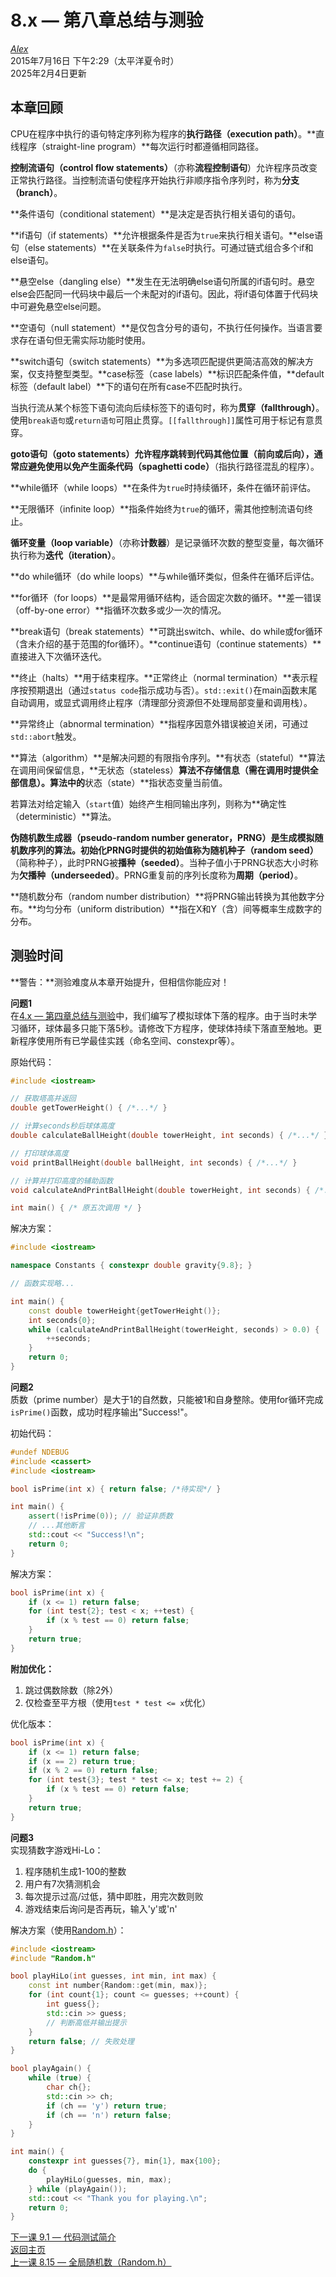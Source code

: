 8.x — 第八章总结与测验  
=================================

[*Alex*](https://www.learncpp.com/author/Alex/ "查看 Alex 的所有文章")  
2015年7月16日 下午2:29（太平洋夏令时）  
2025年2月4日更新  

本章回顾  
----------------  

CPU在程序中执行的语句特定序列称为程序的**执行路径（execution path）**。**直线程序（straight-line program）**每次运行时都遵循相同路径。  

**控制流语句（control flow statements）**（亦称**流程控制语句**）允许程序员改变正常执行路径。当控制流语句使程序开始执行非顺序指令序列时，称为**分支（branch）**。  

**条件语句（conditional statement）**是决定是否执行相关语句的语句。  

**if语句（if statements）**允许根据条件是否为`true`来执行相关语句。**else语句（else statements）**在关联条件为`false`时执行。可通过链式组合多个if和else语句。  

**悬空else（dangling else）**发生在无法明确else语句所属的if语句时。悬空else会匹配同一代码块中最后一个未配对的if语句。因此，将if语句体置于代码块中可避免悬空else问题。  

**空语句（null statement）**是仅包含分号的语句，不执行任何操作。当语言要求存在语句但无需实际功能时使用。  

**switch语句（switch statements）**为多选项匹配提供更简洁高效的解决方案，仅支持整型类型。**case标签（case labels）**标识匹配条件值，**default标签（default label）**下的语句在所有case不匹配时执行。  

当执行流从某个标签下语句流向后续标签下的语句时，称为**贯穿（fallthrough）**。使用`break语句`或`return语句`可阻止贯穿。`[[fallthrough]]`属性可用于标记有意贯穿。  

**goto语句（goto statements）**允许程序跳转到代码其他位置（前向或后向），通常应避免使用以免产生**面条代码（spaghetti code）**（指执行路径混乱的程序）。  

**while循环（while loops）**在条件为`true`时持续循环，条件在循环前评估。  

**无限循环（infinite loop）**指条件始终为`true`的循环，需其他控制流语句终止。  

**循环变量（loop variable）**（亦称**计数器**）是记录循环次数的整型变量，每次循环执行称为**迭代（iteration）**。  

**do while循环（do while loops）**与while循环类似，但条件在循环后评估。  

**for循环（for loops）**是最常用循环结构，适合固定次数的循环。**差一错误（off-by-one error）**指循环次数多或少一次的情况。  

**break语句（break statements）**可跳出switch、while、do while或for循环（含未介绍的基于范围的for循环）。**continue语句（continue statements）**直接进入下次循环迭代。  

**终止（halts）**用于结束程序。**正常终止（normal termination）**表示程序按预期退出（通过`status code`指示成功与否）。`std::exit()`在main函数末尾自动调用，或显式调用终止程序（清理部分资源但不处理局部变量和调用栈）。  

**异常终止（abnormal termination）**指程序因意外错误被迫关闭，可通过`std::abort`触发。  

**算法（algorithm）**是解决问题的有限指令序列。**有状态（stateful）**算法在调用间保留信息，**无状态（stateless）**算法不存储信息（需在调用时提供全部信息）。算法中的**状态（state）**指状态变量当前值。  

若算法对给定输入（`start`值）始终产生相同输出序列，则称为**确定性（deterministic）**算法。  

**伪随机数生成器（pseudo-random number generator，PRNG）**是生成模拟随机数序列的算法。初始化PRNG时提供的初始值称为**随机种子（random seed）**（简称种子），此时PRNG被**播种（seeded）**。当种子值小于PRNG状态大小时称为**欠播种（underseeded）**。PRNG重复前的序列长度称为**周期（period）**。  

**随机数分布（random number distribution）**将PRNG输出转换为其他数字分布。**均匀分布（uniform distribution）**指在X和Y（含）间等概率生成数字的分布。  

测验时间  
----------------  

**警告：**测验难度从本章开始提升，但相信你能应对！  

**问题1**  
在[4.x — 第四章总结与测验](Chapter-4/lesson4.x-chapter-4-summary-and-quiz.md)中，我们编写了模拟球体下落的程序。由于当时未学习循环，球体最多只能下落5秒。请修改下方程序，使球体持续下落直至触地。更新程序使用所有已学最佳实践（命名空间、constexpr等）。  

原始代码：  
```cpp  
#include <iostream>  

// 获取塔高并返回  
double getTowerHeight() { /*...*/ }  

// 计算seconds秒后球体高度  
double calculateBallHeight(double towerHeight, int seconds) { /*...*/ }  

// 打印球体高度  
void printBallHeight(double ballHeight, int seconds) { /*...*/ }  

// 计算并打印高度的辅助函数  
void calculateAndPrintBallHeight(double towerHeight, int seconds) { /*...*/ }  

int main() { /* 原五次调用 */ }  
```  

解决方案：  
```cpp  
#include <iostream>  

namespace Constants { constexpr double gravity{9.8}; }  

// 函数实现略...  

int main() {  
    const double towerHeight{getTowerHeight()};  
    int seconds{0};  
    while (calculateAndPrintBallHeight(towerHeight, seconds) > 0.0) {  
        ++seconds;  
    }  
    return 0;  
}  
```  

**问题2**  
质数（prime number）是大于1的自然数，只能被1和自身整除。使用for循环完成`isPrime()`函数，成功时程序输出"Success!"。  

初始代码：  
```cpp  
#undef NDEBUG  
#include <cassert>  
#include <iostream>  

bool isPrime(int x) { return false; /*待实现*/ }  

int main() {  
    assert(!isPrime(0)); // 验证非质数  
    // ...其他断言  
    std::cout << "Success!\n";  
    return 0;  
}  
```  

解决方案：  
```cpp  
bool isPrime(int x) {  
    if (x <= 1) return false;  
    for (int test{2}; test < x; ++test) {  
        if (x % test == 0) return false;  
    }  
    return true;  
}  
```  

**附加优化：**  
1. 跳过偶数除数（除2外）  
2. 仅检查至平方根（使用`test * test <= x`优化）  

优化版本：  
```cpp  
bool isPrime(int x) {  
    if (x <= 1) return false;  
    if (x == 2) return true;  
    if (x % 2 == 0) return false;  
    for (int test{3}; test * test <= x; test += 2) {  
        if (x % test == 0) return false;  
    }  
    return true;  
}  
```  

**问题3**  
实现猜数字游戏Hi-Lo：  
1. 程序随机生成1-100的整数  
2. 用户有7次猜测机会  
3. 每次提示过高/过低，猜中即胜，用完次数则败  
4. 游戏结束后询问是否再玩，输入'y'或'n'  

解决方案（使用[Random.h](global-random-numbers-random-h/#RandomH)）：  
```cpp  
#include <iostream>  
#include "Random.h"  

bool playHiLo(int guesses, int min, int max) {  
    const int number{Random::get(min, max)};  
    for (int count{1}; count <= guesses; ++count) {  
        int guess{};  
        std::cin >> guess;  
        // 判断高低并输出提示  
    }  
    return false; // 失败处理  
}  

bool playAgain() {  
    while (true) {  
        char ch{};  
        std::cin >> ch;  
        if (ch == 'y') return true;  
        if (ch == 'n') return false;  
    }  
}  

int main() {  
    constexpr int guesses{7}, min{1}, max{100};  
    do {  
        playHiLo(guesses, min, max);  
    } while (playAgain());  
    std::cout << "Thank you for playing.\n";  
    return 0;  
}  
```  

[下一课 9.1 — 代码测试简介](Chapter-9/lesson9.1-introduction-to-testing-your-code.md)  
[返回主页](/)  
[上一课 8.15 — 全局随机数（Random.h）](Chapter-8/lesson8.15-global-random-numbers-random-h.md)